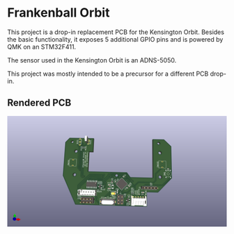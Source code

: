 # Frankenball Orbit

This project is a drop-in replacement PCB for the Kensington Orbit.
Besides the basic functionality, it exposes 5 additional GPIO pins and is 
powered by QMK on an STM32F411.

The sensor used in the Kensington Orbit is an ADNS-5050.

This project was mostly intended to be a precursor for a different PCB drop-in.

## Rendered PCB

![Rendered PCB](./frankenball.png "Rendered PCB")
